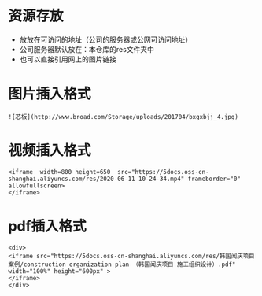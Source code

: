 # 资源存放
- 放放在可访问的地址（公司的服务器或公网可访问地址）
- 公司服务器默认放在：本仓库的res文件夹中
- 也可以直接引用网上的图片链接

# 图片插入格式
```
![芯板](http://www.broad.com/Storage/uploads/201704/bxgxbjj_4.jpg)
```
# 视频插入格式
```
<iframe  width=800 height=650  src="https://5docs.oss-cn-shanghai.aliyuncs.com/res/2020-06-11 10-24-34.mp4" frameborder="0"  allowfullscreen>
</iframe>
```
# pdf插入格式
```
<div>
<iframe src="https://5docs.oss-cn-shanghai.aliyuncs.com/res/韩国闻庆项目案例/construction organization plan （韩国闻庆项目 施工组织设计）.pdf" width="100%" height="600px" >
</iframe>
</div>
```